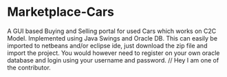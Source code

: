 # Marketplace-Cars
A GUI based Buying and Selling portal for used Cars which works on C2C Model. Implemented using Java Swings and Oracle DB. This can easily be imported to netbeans and/or eclipse ide, just download the zip file and import the project. You would however need to register on your own oracle database and login using your username and password.
// Hey I am one of the contributor.

